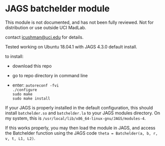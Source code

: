 # JAGS batchelder module

This module is not documented, and has not been fully reviewed. Not for distribution or use outside UCI MadLab.

contact icushman@uci.edu for details.

Tested working on Ubuntu 18.04.1 with JAGS 4.3.0 default install.

to install:
- download this repo
- go to repo directory in command line

- enter:
`autoreconf -fvi`  
`./configure`  
`sudo make`  
`sudo make install`  

If your JAGS is properly installed in the default configuration, this should install `batchelder.so` and `batchelder.la` to your JAGS modules directory. On my system, this is `/usr/local/lib/x86_64-linux-gnu/JAGS/modules-4`.

If this works properly, you may then load the module in JAGS, and access the Batchelder function using the JAGS code `theta = Batchelder(a, b, r, v, t, L1, L2)`.
